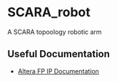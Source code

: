 # SCARA_robot
A SCARA topoology robotic arm

## Useful Documentation ##
 * [Altera FP IP Documentation](https://www.intel.com/content/www/us/en/programmable/documentation/eis1410764818924.html?wapkw=altfp_mult_ex_msim)